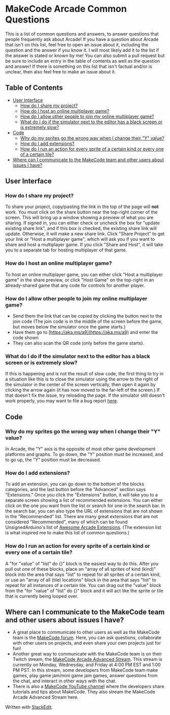 # MakeCode Arcade Common Questions
This is a list of common questions and answers, to answer questions that people frequently ask about Arcade! If you have a question about Arcade that isn't on this list, feel free to open an issue about it, including the question and the answer if you know it. I will most likely add it to the list if the answer is stated or known by me! You can also submit a pull request but be sure to include an entry in the table of contents as well as the question and answer! If there is something on this list that isn't factual and/or is unclear, then also feel free to make an issue about it.

## Table of Contents
- [User Interface](#user-interface)
	 - [How do I share my project?](#how-do-i-share-my-project)
	 - [How do I host an online multiplayer game?](#how-do-i-host-an-online-multiplayer-game)
	 - [How do I allow other people to join my online multiplayer game?](#how-do-i-allow-other-people-to-join-my-online-multiplayer-game)
	 - [What do I do if the simulator next to the editor has a black screen or is extremely slow?](#what-do-i-do-if-the-simulator-next-to-the-editor-has-a-black-screen-or-is-extremely-slow)
- [Code](#code)
	- [Why do my sprites go the wrong way when I change their "Y" value?](#why-do-my-sprites-go-the-wrong-way-when-i-change-their-y-value)
	- [How do I add extensions?](#how-do-i-add-extensions)
	- [How do I run an action for every sprite of a certain kind or every one of a certain tile?](#how-do-i-run-an-action-for-every-sprite-of-a-certain-kind-or-every-one-of-a-certain-tile)
- [Where can I communicate to the MakeCode team and other users about issues I have?](#where-can-i-communicate-to-the-makecode-team-and-other-users-about-issues-i-have)

## User Interface

### How do I share my project?
To share your project, copy/pasting the link in the top of the page will **not** work. You must click on the share button near the top-right corner of the screen. This will bring up a window showing a preview of what you are sharing. If signed in, you can either check or uncheck the box for "update existing share link", and if this box is checked, the existing share link will update. Otherwise, it will make a new share link. Click "Share Project" to get your link or "Host a multiplayer game", which will ask you if you want to share and host a multiplayer game. If you click "Share and Host", it will take you to a separate tab for hosting multiplayer of that game.

### How do I host an online multiplayer game?
To host an online multiplayer game, you can either click "Host a multiplayer game" in the share preview, or click "Host Game" on the top-right in an already-shared game that any code for controls for another player.

### How do I allow other people to join my online multiplayer game?
- Send them the link that can be copied by clicking the button next to the join code (The join code is in the middle of the screen before the game, but moves below the simulator once the game starts.)
- Have them go to [https://aka.ms/a9](https://aka.ms/a9) and enter the code shown
- They can also scan the QR code (only before the game starts).

### What do I do if the simulator next to the editor has a black screen or is extremely slow?
If this is happening and is not the result of slow code, the first thing to try in a situation like this is to close the simulator using the arrow to the right of the simulator in the center of the screen vertically, then open it again by clicking the arrow again (it has now moved to the far-left of the screen.) If that doesn't fix the issue, try reloading the page. If the simulator still doesn't work properly, you may want to file a bug report [here](https://github.com/microsoft/pxt-arcade/issues/new/choose).

## Code

### Why do my sprites go the wrong way when I change their "Y" value?
In Arcade, the "Y" axis is the opposite of most other game development platforms and graphs. To go down, the "Y" position must be increased, and to go up, the "Y" position must be decreased.

### How do I add extensions?
To add an extension, you can go down to the bottom of the blocks categories, and the last button before the "Advanced" section says "Extensions." Once you click the "Extensions" button, it will take you to a separate screen showing a list of recommended extensions. You can either click on the one you want from the list or search for one in the search bar. In the search bar, you can also type the URL of extensions that are not shown in the "Recommended" list. There are many great extensions that are not considered "Recommended", many of which can be found UnsignedArduino's list of [Awesome Arcade Extensions](https://github.com/UnsignedArduino/Awesome-Arcade-Extensions). (The extension list is what inspired me to make this list of common questions.)

### How do I run an action for every sprite of a certain kind or every one of a certain tile?
A "for "value" of "list" do {}" block is the easiest way to do this. After you pull out one of these blocks, place an "array of all sprites of kind (kind)" block into the area that says "list" to repeat for all sprites of a certain kind, or use an "array of all (tile) locations" block in the area that says "list" to repeat for all instances of a certain tile. You can drag out the "value" block from the "for "value" of "list" do {}" block and it will act like the sprite or tile that is currently being looped over.

## Where can I communicate to the MakeCode team and other users about issues I have? 
- A great place to communicate to other users as well as the MakeCode team is the [MakeCode forum](https://forum.makecode.com/). Here, you can ask questions, collaborate with other users on projects, and even share your own projects just for fun!
- Another great way to communicate with the MakeCode team is on their Twitch stream, the [MakeCode Arcade Advanced Stream](https://www.twitch.tv/msmakecode). This stream is currently on Monday, Wednesday, and Friday at 4:00 PM EST and 1:00 PM PST. In this stream, some developers from MakeCode team make games, play game jam/mini game jam games, answer questions from the chat, and interact in other ways with the chat.
- There is also a [MakeCode YouTube channel](https://www.youtube.com/@MicrosoftMakeCode) where the developers share tutorials and tips about MakeCode. They also stream the MakeCode Arcade Advanced Stream here.

Written with [StackEdit](https://stackedit.io/).
